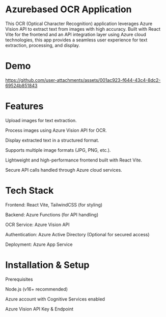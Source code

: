 # Azurebased OCR Application
This OCR (Optical Character Recognition) application leverages Azure Vision API to extract text from images with high accuracy. Built with React Vite for the frontend and an API integration layer using Azure cloud technologies, this app provides a seamless user experience for text extraction, processing, and display.

# Demo

https://github.com/user-attachments/assets/001ac923-f644-43c4-8dc2-69524b851843

# Features

Upload images for text extraction.

Process images using Azure Vision API for OCR.

Display extracted text in a structured format.

Supports multiple image formats (JPG, PNG, etc.).

Lightweight and high-performance frontend built with React Vite.

Secure API calls handled through Azure cloud services.

# Tech Stack

Frontend: React Vite, TailwindCSS (for styling)

Backend: Azure Functions (for API handling)

OCR Service: Azure Vision API

Authentication: Azure Active Directory (Optional for secured access)

Deployment: Azure App Service

# Installation & Setup

Prerequisites

Node.js (v16+ recommended)

Azure account with Cognitive Services enabled

Azure Vision API Key & Endpoint


